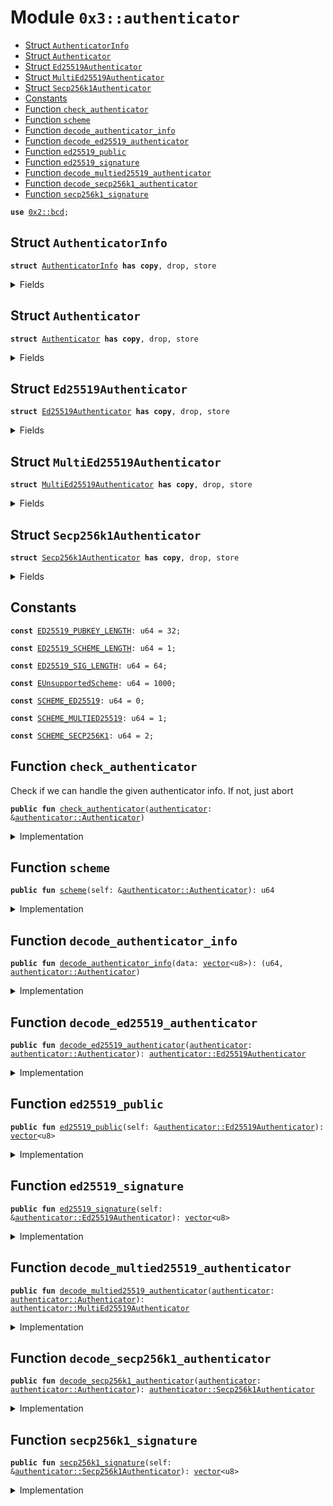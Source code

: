 
<a name="0x3_authenticator"></a>

# Module `0x3::authenticator`



-  [Struct `AuthenticatorInfo`](#0x3_authenticator_AuthenticatorInfo)
-  [Struct `Authenticator`](#0x3_authenticator_Authenticator)
-  [Struct `Ed25519Authenticator`](#0x3_authenticator_Ed25519Authenticator)
-  [Struct `MultiEd25519Authenticator`](#0x3_authenticator_MultiEd25519Authenticator)
-  [Struct `Secp256k1Authenticator`](#0x3_authenticator_Secp256k1Authenticator)
-  [Constants](#@Constants_0)
-  [Function `check_authenticator`](#0x3_authenticator_check_authenticator)
-  [Function `scheme`](#0x3_authenticator_scheme)
-  [Function `decode_authenticator_info`](#0x3_authenticator_decode_authenticator_info)
-  [Function `decode_ed25519_authenticator`](#0x3_authenticator_decode_ed25519_authenticator)
-  [Function `ed25519_public`](#0x3_authenticator_ed25519_public)
-  [Function `ed25519_signature`](#0x3_authenticator_ed25519_signature)
-  [Function `decode_multied25519_authenticator`](#0x3_authenticator_decode_multied25519_authenticator)
-  [Function `decode_secp256k1_authenticator`](#0x3_authenticator_decode_secp256k1_authenticator)
-  [Function `secp256k1_signature`](#0x3_authenticator_secp256k1_signature)


<pre><code><b>use</b> <a href="">0x2::bcd</a>;
</code></pre>



<a name="0x3_authenticator_AuthenticatorInfo"></a>

## Struct `AuthenticatorInfo`



<pre><code><b>struct</b> <a href="authenticator.md#0x3_authenticator_AuthenticatorInfo">AuthenticatorInfo</a> <b>has</b> <b>copy</b>, drop, store
</code></pre>



<details>
<summary>Fields</summary>


<dl>
<dt>
<code>sequence_number: u64</code>
</dt>
<dd>

</dd>
<dt>
<code><a href="authenticator.md#0x3_authenticator">authenticator</a>: <a href="authenticator.md#0x3_authenticator_Authenticator">authenticator::Authenticator</a></code>
</dt>
<dd>

</dd>
</dl>


</details>

<a name="0x3_authenticator_Authenticator"></a>

## Struct `Authenticator`



<pre><code><b>struct</b> <a href="authenticator.md#0x3_authenticator_Authenticator">Authenticator</a> <b>has</b> <b>copy</b>, drop, store
</code></pre>



<details>
<summary>Fields</summary>


<dl>
<dt>
<code>scheme: u64</code>
</dt>
<dd>

</dd>
<dt>
<code>payload: <a href="">vector</a>&lt;u8&gt;</code>
</dt>
<dd>

</dd>
</dl>


</details>

<a name="0x3_authenticator_Ed25519Authenticator"></a>

## Struct `Ed25519Authenticator`



<pre><code><b>struct</b> <a href="authenticator.md#0x3_authenticator_Ed25519Authenticator">Ed25519Authenticator</a> <b>has</b> <b>copy</b>, drop, store
</code></pre>



<details>
<summary>Fields</summary>


<dl>
<dt>
<code>signature: <a href="">vector</a>&lt;u8&gt;</code>
</dt>
<dd>

</dd>
</dl>


</details>

<a name="0x3_authenticator_MultiEd25519Authenticator"></a>

## Struct `MultiEd25519Authenticator`



<pre><code><b>struct</b> <a href="authenticator.md#0x3_authenticator_MultiEd25519Authenticator">MultiEd25519Authenticator</a> <b>has</b> <b>copy</b>, drop, store
</code></pre>



<details>
<summary>Fields</summary>


<dl>
<dt>
<code>public_key: <a href="">vector</a>&lt;u8&gt;</code>
</dt>
<dd>

</dd>
<dt>
<code>signature: <a href="">vector</a>&lt;u8&gt;</code>
</dt>
<dd>

</dd>
</dl>


</details>

<a name="0x3_authenticator_Secp256k1Authenticator"></a>

## Struct `Secp256k1Authenticator`



<pre><code><b>struct</b> <a href="authenticator.md#0x3_authenticator_Secp256k1Authenticator">Secp256k1Authenticator</a> <b>has</b> <b>copy</b>, drop, store
</code></pre>



<details>
<summary>Fields</summary>


<dl>
<dt>
<code>signature: <a href="">vector</a>&lt;u8&gt;</code>
</dt>
<dd>

</dd>
</dl>


</details>

<a name="@Constants_0"></a>

## Constants


<a name="0x3_authenticator_ED25519_PUBKEY_LENGTH"></a>



<pre><code><b>const</b> <a href="authenticator.md#0x3_authenticator_ED25519_PUBKEY_LENGTH">ED25519_PUBKEY_LENGTH</a>: u64 = 32;
</code></pre>



<a name="0x3_authenticator_ED25519_SCHEME_LENGTH"></a>



<pre><code><b>const</b> <a href="authenticator.md#0x3_authenticator_ED25519_SCHEME_LENGTH">ED25519_SCHEME_LENGTH</a>: u64 = 1;
</code></pre>



<a name="0x3_authenticator_ED25519_SIG_LENGTH"></a>



<pre><code><b>const</b> <a href="authenticator.md#0x3_authenticator_ED25519_SIG_LENGTH">ED25519_SIG_LENGTH</a>: u64 = 64;
</code></pre>



<a name="0x3_authenticator_EUnsupportedScheme"></a>



<pre><code><b>const</b> <a href="authenticator.md#0x3_authenticator_EUnsupportedScheme">EUnsupportedScheme</a>: u64 = 1000;
</code></pre>



<a name="0x3_authenticator_SCHEME_ED25519"></a>



<pre><code><b>const</b> <a href="authenticator.md#0x3_authenticator_SCHEME_ED25519">SCHEME_ED25519</a>: u64 = 0;
</code></pre>



<a name="0x3_authenticator_SCHEME_MULTIED25519"></a>



<pre><code><b>const</b> <a href="authenticator.md#0x3_authenticator_SCHEME_MULTIED25519">SCHEME_MULTIED25519</a>: u64 = 1;
</code></pre>



<a name="0x3_authenticator_SCHEME_SECP256K1"></a>



<pre><code><b>const</b> <a href="authenticator.md#0x3_authenticator_SCHEME_SECP256K1">SCHEME_SECP256K1</a>: u64 = 2;
</code></pre>



<a name="0x3_authenticator_check_authenticator"></a>

## Function `check_authenticator`

Check if we can handle the given authenticator info.
If not, just abort


<pre><code><b>public</b> <b>fun</b> <a href="authenticator.md#0x3_authenticator_check_authenticator">check_authenticator</a>(<a href="authenticator.md#0x3_authenticator">authenticator</a>: &<a href="authenticator.md#0x3_authenticator_Authenticator">authenticator::Authenticator</a>)
</code></pre>



<details>
<summary>Implementation</summary>


<pre><code><b>public</b> <b>fun</b> <a href="authenticator.md#0x3_authenticator_check_authenticator">check_authenticator</a>(<a href="authenticator.md#0x3_authenticator">authenticator</a>: &<a href="authenticator.md#0x3_authenticator_Authenticator">Authenticator</a>) {
   <b>assert</b>!(<a href="authenticator.md#0x3_authenticator_is_builtin_scheme">is_builtin_scheme</a>(<a href="authenticator.md#0x3_authenticator">authenticator</a>.scheme), <a href="authenticator.md#0x3_authenticator_EUnsupportedScheme">EUnsupportedScheme</a>);
}
</code></pre>



</details>

<a name="0x3_authenticator_scheme"></a>

## Function `scheme`



<pre><code><b>public</b> <b>fun</b> <a href="authenticator.md#0x3_authenticator_scheme">scheme</a>(self: &<a href="authenticator.md#0x3_authenticator_Authenticator">authenticator::Authenticator</a>): u64
</code></pre>



<details>
<summary>Implementation</summary>


<pre><code><b>public</b> <b>fun</b> <a href="authenticator.md#0x3_authenticator_scheme">scheme</a>(self: &<a href="authenticator.md#0x3_authenticator_Authenticator">Authenticator</a>): u64 {
   self.scheme
}
</code></pre>



</details>

<a name="0x3_authenticator_decode_authenticator_info"></a>

## Function `decode_authenticator_info`



<pre><code><b>public</b> <b>fun</b> <a href="authenticator.md#0x3_authenticator_decode_authenticator_info">decode_authenticator_info</a>(data: <a href="">vector</a>&lt;u8&gt;): (u64, <a href="authenticator.md#0x3_authenticator_Authenticator">authenticator::Authenticator</a>)
</code></pre>



<details>
<summary>Implementation</summary>


<pre><code><b>public</b> <b>fun</b> <a href="authenticator.md#0x3_authenticator_decode_authenticator_info">decode_authenticator_info</a>(data: <a href="">vector</a>&lt;u8&gt;): (u64, <a href="authenticator.md#0x3_authenticator_Authenticator">Authenticator</a>) {
   <b>let</b> info = moveos_std::bcd::from_bytes&lt;<a href="authenticator.md#0x3_authenticator_AuthenticatorInfo">AuthenticatorInfo</a>&gt;(data);
   <b>let</b> <a href="authenticator.md#0x3_authenticator_AuthenticatorInfo">AuthenticatorInfo</a> { sequence_number, <a href="authenticator.md#0x3_authenticator">authenticator</a> } = info;
   (sequence_number, <a href="authenticator.md#0x3_authenticator">authenticator</a>)
}
</code></pre>



</details>

<a name="0x3_authenticator_decode_ed25519_authenticator"></a>

## Function `decode_ed25519_authenticator`



<pre><code><b>public</b> <b>fun</b> <a href="authenticator.md#0x3_authenticator_decode_ed25519_authenticator">decode_ed25519_authenticator</a>(<a href="authenticator.md#0x3_authenticator">authenticator</a>: <a href="authenticator.md#0x3_authenticator_Authenticator">authenticator::Authenticator</a>): <a href="authenticator.md#0x3_authenticator_Ed25519Authenticator">authenticator::Ed25519Authenticator</a>
</code></pre>



<details>
<summary>Implementation</summary>


<pre><code><b>public</b> <b>fun</b> <a href="authenticator.md#0x3_authenticator_decode_ed25519_authenticator">decode_ed25519_authenticator</a>(<a href="authenticator.md#0x3_authenticator">authenticator</a>: <a href="authenticator.md#0x3_authenticator_Authenticator">Authenticator</a>): <a href="authenticator.md#0x3_authenticator_Ed25519Authenticator">Ed25519Authenticator</a> {
   <b>assert</b>!(<a href="authenticator.md#0x3_authenticator">authenticator</a>.scheme == <a href="authenticator.md#0x3_authenticator_SCHEME_ED25519">SCHEME_ED25519</a>, <a href="authenticator.md#0x3_authenticator_EUnsupportedScheme">EUnsupportedScheme</a>);
   moveos_std::bcd::from_bytes&lt;<a href="authenticator.md#0x3_authenticator_Ed25519Authenticator">Ed25519Authenticator</a>&gt;(<a href="authenticator.md#0x3_authenticator">authenticator</a>.payload)
}
</code></pre>



</details>

<a name="0x3_authenticator_ed25519_public"></a>

## Function `ed25519_public`



<pre><code><b>public</b> <b>fun</b> <a href="authenticator.md#0x3_authenticator_ed25519_public">ed25519_public</a>(self: &<a href="authenticator.md#0x3_authenticator_Ed25519Authenticator">authenticator::Ed25519Authenticator</a>): <a href="">vector</a>&lt;u8&gt;
</code></pre>



<details>
<summary>Implementation</summary>


<pre><code><b>public</b> <b>fun</b> <a href="authenticator.md#0x3_authenticator_ed25519_public">ed25519_public</a>(self: &<a href="authenticator.md#0x3_authenticator_Ed25519Authenticator">Ed25519Authenticator</a>): <a href="">vector</a>&lt;u8&gt; {
   <b>let</b> public_key = <a href="_empty">vector::empty</a>&lt;u8&gt;();
   <b>let</b> i = <a href="authenticator.md#0x3_authenticator_ED25519_SCHEME_LENGTH">ED25519_SCHEME_LENGTH</a> + <a href="authenticator.md#0x3_authenticator_ED25519_SIG_LENGTH">ED25519_SIG_LENGTH</a>;
   <b>while</b> (i &lt; <a href="authenticator.md#0x3_authenticator_ED25519_SCHEME_LENGTH">ED25519_SCHEME_LENGTH</a> + <a href="authenticator.md#0x3_authenticator_ED25519_SIG_LENGTH">ED25519_SIG_LENGTH</a> + <a href="authenticator.md#0x3_authenticator_ED25519_PUBKEY_LENGTH">ED25519_PUBKEY_LENGTH</a>) {
      <b>let</b> value = <a href="_borrow">vector::borrow</a>(&self.signature, i);
      <a href="_push_back">vector::push_back</a>(&<b>mut</b> public_key, *value);
      i = i + 1;
   };

   public_key
}
</code></pre>



</details>

<a name="0x3_authenticator_ed25519_signature"></a>

## Function `ed25519_signature`



<pre><code><b>public</b> <b>fun</b> <a href="authenticator.md#0x3_authenticator_ed25519_signature">ed25519_signature</a>(self: &<a href="authenticator.md#0x3_authenticator_Ed25519Authenticator">authenticator::Ed25519Authenticator</a>): <a href="">vector</a>&lt;u8&gt;
</code></pre>



<details>
<summary>Implementation</summary>


<pre><code><b>public</b> <b>fun</b> <a href="authenticator.md#0x3_authenticator_ed25519_signature">ed25519_signature</a>(self: &<a href="authenticator.md#0x3_authenticator_Ed25519Authenticator">Ed25519Authenticator</a>): <a href="">vector</a>&lt;u8&gt; {
   <b>let</b> sign = <a href="_empty">vector::empty</a>&lt;u8&gt;();
   <b>let</b> i = <a href="authenticator.md#0x3_authenticator_ED25519_SCHEME_LENGTH">ED25519_SCHEME_LENGTH</a>;
   <b>while</b> (i &lt; <a href="authenticator.md#0x3_authenticator_ED25519_SIG_LENGTH">ED25519_SIG_LENGTH</a> + 1) {
      <b>let</b> value = <a href="_borrow">vector::borrow</a>(&self.signature, i);
      <a href="_push_back">vector::push_back</a>(&<b>mut</b> sign, *value);
      i = i + 1;
   };

   sign
}
</code></pre>



</details>

<a name="0x3_authenticator_decode_multied25519_authenticator"></a>

## Function `decode_multied25519_authenticator`



<pre><code><b>public</b> <b>fun</b> <a href="authenticator.md#0x3_authenticator_decode_multied25519_authenticator">decode_multied25519_authenticator</a>(<a href="authenticator.md#0x3_authenticator">authenticator</a>: <a href="authenticator.md#0x3_authenticator_Authenticator">authenticator::Authenticator</a>): <a href="authenticator.md#0x3_authenticator_MultiEd25519Authenticator">authenticator::MultiEd25519Authenticator</a>
</code></pre>



<details>
<summary>Implementation</summary>


<pre><code><b>public</b> <b>fun</b> <a href="authenticator.md#0x3_authenticator_decode_multied25519_authenticator">decode_multied25519_authenticator</a>(<a href="authenticator.md#0x3_authenticator">authenticator</a>: <a href="authenticator.md#0x3_authenticator_Authenticator">Authenticator</a>): <a href="authenticator.md#0x3_authenticator_MultiEd25519Authenticator">MultiEd25519Authenticator</a> {
   <b>assert</b>!(<a href="authenticator.md#0x3_authenticator">authenticator</a>.scheme == <a href="authenticator.md#0x3_authenticator_SCHEME_MULTIED25519">SCHEME_MULTIED25519</a>, <a href="authenticator.md#0x3_authenticator_EUnsupportedScheme">EUnsupportedScheme</a>);
   moveos_std::bcd::from_bytes&lt;<a href="authenticator.md#0x3_authenticator_MultiEd25519Authenticator">MultiEd25519Authenticator</a>&gt;(<a href="authenticator.md#0x3_authenticator">authenticator</a>.payload)
}
</code></pre>



</details>

<a name="0x3_authenticator_decode_secp256k1_authenticator"></a>

## Function `decode_secp256k1_authenticator`



<pre><code><b>public</b> <b>fun</b> <a href="authenticator.md#0x3_authenticator_decode_secp256k1_authenticator">decode_secp256k1_authenticator</a>(<a href="authenticator.md#0x3_authenticator">authenticator</a>: <a href="authenticator.md#0x3_authenticator_Authenticator">authenticator::Authenticator</a>): <a href="authenticator.md#0x3_authenticator_Secp256k1Authenticator">authenticator::Secp256k1Authenticator</a>
</code></pre>



<details>
<summary>Implementation</summary>


<pre><code><b>public</b> <b>fun</b> <a href="authenticator.md#0x3_authenticator_decode_secp256k1_authenticator">decode_secp256k1_authenticator</a>(<a href="authenticator.md#0x3_authenticator">authenticator</a>: <a href="authenticator.md#0x3_authenticator_Authenticator">Authenticator</a>): <a href="authenticator.md#0x3_authenticator_Secp256k1Authenticator">Secp256k1Authenticator</a> {
   <b>assert</b>!(<a href="authenticator.md#0x3_authenticator">authenticator</a>.scheme == <a href="authenticator.md#0x3_authenticator_SCHEME_SECP256K1">SCHEME_SECP256K1</a>, <a href="authenticator.md#0x3_authenticator_EUnsupportedScheme">EUnsupportedScheme</a>);
   moveos_std::bcd::from_bytes&lt;<a href="authenticator.md#0x3_authenticator_Secp256k1Authenticator">Secp256k1Authenticator</a>&gt;(<a href="authenticator.md#0x3_authenticator">authenticator</a>.payload)
}
</code></pre>



</details>

<a name="0x3_authenticator_secp256k1_signature"></a>

## Function `secp256k1_signature`



<pre><code><b>public</b> <b>fun</b> <a href="authenticator.md#0x3_authenticator_secp256k1_signature">secp256k1_signature</a>(self: &<a href="authenticator.md#0x3_authenticator_Secp256k1Authenticator">authenticator::Secp256k1Authenticator</a>): <a href="">vector</a>&lt;u8&gt;
</code></pre>



<details>
<summary>Implementation</summary>


<pre><code><b>public</b> <b>fun</b> <a href="authenticator.md#0x3_authenticator_secp256k1_signature">secp256k1_signature</a>(self: &<a href="authenticator.md#0x3_authenticator_Secp256k1Authenticator">Secp256k1Authenticator</a>): <a href="">vector</a>&lt;u8&gt; {
   self.signature
}
</code></pre>



</details>

